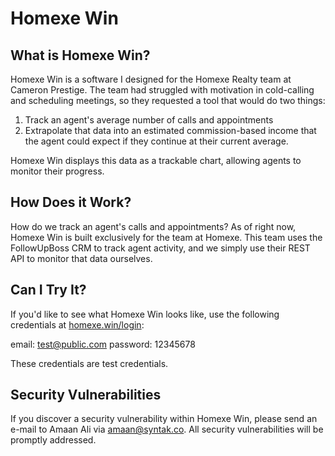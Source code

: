 <!-- <p align="center"><a href="https://laravel.com" target="_blank"><img src="https://raw.githubusercontent.com/laravel/art/master/logo-lockup/5%20SVG/2%20CMYK/1%20Full%20Color/laravel-logolockup-cmyk-red.svg" width="400"></a></p>

<p align="center">
<a href="https://travis-ci.org/laravel/framework"><img src="https://travis-ci.org/laravel/framework.svg" alt="Build Status"></a>
<a href="https://packagist.org/packages/laravel/framework"><img src="https://img.shields.io/packagist/dt/laravel/framework" alt="Total Downloads"></a>
<a href="https://packagist.org/packages/laravel/framework"><img src="https://img.shields.io/packagist/v/laravel/framework" alt="Latest Stable Version"></a>
<a href="https://packagist.org/packages/laravel/framework"><img src="https://img.shields.io/packagist/l/laravel/framework" alt="License"></a>
</p> -->

<h1>Homexe Win</h1>

## What is Homexe Win?

Homexe Win is a software I designed for the Homexe Realty team at Cameron Prestige. The team had struggled with motivation in cold-calling and scheduling meetings, so they requested a tool that would do two things:

1. Track an agent's average number of calls and appointments
2. Extrapolate that data into an estimated commission-based income that the agent could expect if they continue at their current average.

Homexe Win displays this data as a trackable chart, allowing agents to monitor their progress.

## How Does it Work?

How do we track an agent's calls and appointments? As of right now, Homexe Win is built exclusively for the team at Homexe. This team uses the FollowUpBoss CRM to track agent activity, and we simply use their REST API to monitor that data ourselves.

## Can I Try It?

If you'd like to see what Homexe Win looks like, use the following credentials at <a href="https://homexe.win/login">homexe.win/login<a>:
    
email: test@public.com
password: 12345678
    
These credentials are test credentials.

## Security Vulnerabilities

If you discover a security vulnerability within Homexe Win, please send an e-mail to Amaan Ali via [amaan@syntak.co](mailto:amaan@syntak.co). All security vulnerabilities will be promptly addressed.
